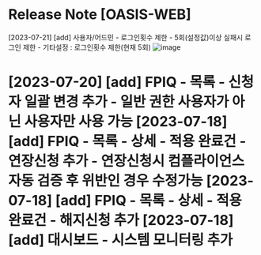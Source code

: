 Release Note [OASIS-WEB]
=============================================================================
[2023-07-21] [add] 사용자/어드민 - 로그인횟수 제한 - 5회(설정값)이상 실패시 로그인 제한
                   - 기타설정 : 로그인횟수 제한(현재 5회)
                    ![image](https://github.com/SSNC-RnD/ReleaseNote/assets/102651293/ea28eead-e6af-4d96-9ce5-bb7bf2a39046)

[2023-07-20] [add] FPIQ - 목록 - 신청자 일괄 변경 추가
                   - 일반 권한 사용자가 아닌 사용자만 사용 가능
[2023-07-18] [add] FPIQ - 목록 - 상세 - 적용 완료건 - 연장신청 추가
                   - 연장신청시 컴플라이언스 자동 검증 후 위반인 경우 수정가능
[2023-07-18] [add] FPIQ - 목록 - 상세 - 적용 완료건 - 해지신청 추가
[2023-07-18] [add] 대시보드 - 시스템 모니터링 추가 
=============================================================================


